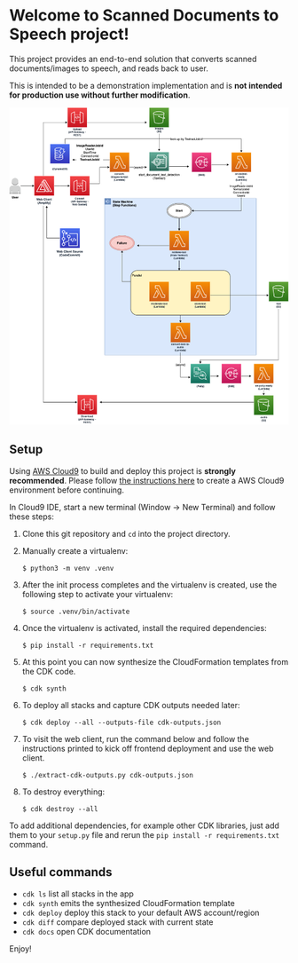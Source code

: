 # Welcome to Scanned Documents to Speech project!

This project provides an end-to-end solution that converts scanned documents/images to speech, and reads back to user.

This is intended to be a demonstration implementation and is **not intended for production use without further modification**.

![Architecture Diagram](architecture.png)

## Setup

Using [AWS Cloud9](https://aws.amazon.com/cloud9/) to build and deploy this project is **strongly recommended**.  Please follow [the instructions here](https://aws.amazon.com/cloud9/getting-started/) to create a AWS Cloud9 environment before continuing.

In Cloud9 IDE, start a new terminal (Window -> New Terminal) and follow these steps:

1. Clone this git repository and `cd` into the project directory.

2. Manually create a virtualenv:

    ```
    $ python3 -m venv .venv
    ```

3. After the init process completes and the virtualenv is created, use the following step to activate your virtualenv:

    ```
    $ source .venv/bin/activate
    ```

4. Once the virtualenv is activated, install the required dependencies:

    ```
    $ pip install -r requirements.txt
    ```

5. At this point you can now synthesize the CloudFormation templates from the CDK code.

    ```
    $ cdk synth
    ```

6. To deploy all stacks and capture CDK outputs needed later:

   ```
   $ cdk deploy --all --outputs-file cdk-outputs.json
   ```

7. To visit the web client, run the command below and follow the instructions printed to kick off frontend deployment and use the web client.
   ```
   $ ./extract-cdk-outputs.py cdk-outputs.json
   ```

8. To destroy everything:

    ```
    $ cdk destroy --all
    ```

To add additional dependencies, for example other CDK libraries, just add
them to your `setup.py` file and rerun the `pip install -r requirements.txt`
command.

## Useful commands

 * `cdk ls`          list all stacks in the app
 * `cdk synth`       emits the synthesized CloudFormation template
 * `cdk deploy`      deploy this stack to your default AWS account/region
 * `cdk diff`        compare deployed stack with current state
 * `cdk docs`        open CDK documentation

Enjoy!
